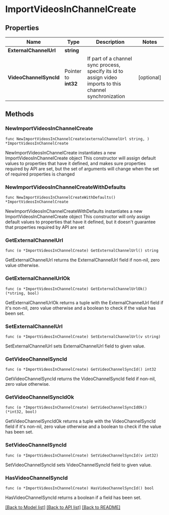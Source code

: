 # ImportVideosInChannelCreate

## Properties

Name | Type | Description | Notes
------------ | ------------- | ------------- | -------------
**ExternalChannelUrl** | **string** |  | 
**VideoChannelSyncId** | Pointer to **int32** | If part of a channel sync process, specify its id to assign video imports to this channel synchronization | [optional] 

## Methods

### NewImportVideosInChannelCreate

`func NewImportVideosInChannelCreate(externalChannelUrl string, ) *ImportVideosInChannelCreate`

NewImportVideosInChannelCreate instantiates a new ImportVideosInChannelCreate object
This constructor will assign default values to properties that have it defined,
and makes sure properties required by API are set, but the set of arguments
will change when the set of required properties is changed

### NewImportVideosInChannelCreateWithDefaults

`func NewImportVideosInChannelCreateWithDefaults() *ImportVideosInChannelCreate`

NewImportVideosInChannelCreateWithDefaults instantiates a new ImportVideosInChannelCreate object
This constructor will only assign default values to properties that have it defined,
but it doesn't guarantee that properties required by API are set

### GetExternalChannelUrl

`func (o *ImportVideosInChannelCreate) GetExternalChannelUrl() string`

GetExternalChannelUrl returns the ExternalChannelUrl field if non-nil, zero value otherwise.

### GetExternalChannelUrlOk

`func (o *ImportVideosInChannelCreate) GetExternalChannelUrlOk() (*string, bool)`

GetExternalChannelUrlOk returns a tuple with the ExternalChannelUrl field if it's non-nil, zero value otherwise
and a boolean to check if the value has been set.

### SetExternalChannelUrl

`func (o *ImportVideosInChannelCreate) SetExternalChannelUrl(v string)`

SetExternalChannelUrl sets ExternalChannelUrl field to given value.


### GetVideoChannelSyncId

`func (o *ImportVideosInChannelCreate) GetVideoChannelSyncId() int32`

GetVideoChannelSyncId returns the VideoChannelSyncId field if non-nil, zero value otherwise.

### GetVideoChannelSyncIdOk

`func (o *ImportVideosInChannelCreate) GetVideoChannelSyncIdOk() (*int32, bool)`

GetVideoChannelSyncIdOk returns a tuple with the VideoChannelSyncId field if it's non-nil, zero value otherwise
and a boolean to check if the value has been set.

### SetVideoChannelSyncId

`func (o *ImportVideosInChannelCreate) SetVideoChannelSyncId(v int32)`

SetVideoChannelSyncId sets VideoChannelSyncId field to given value.

### HasVideoChannelSyncId

`func (o *ImportVideosInChannelCreate) HasVideoChannelSyncId() bool`

HasVideoChannelSyncId returns a boolean if a field has been set.


[[Back to Model list]](../README.md#documentation-for-models) [[Back to API list]](../README.md#documentation-for-api-endpoints) [[Back to README]](../README.md)



